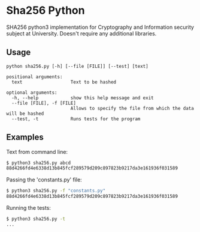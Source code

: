 # Sha256 Python

SHA256 python3 implementation for Cryptography and Information security subject at University.
Doesn't require any additional libraries.


## Usage
```
python sha256.py [-h] [--file [FILE]] [--test] [text]

positional arguments:
  text                  Text to be hashed

optional arguments:
  -h, --help            show this help message and exit
  --file [FILE], -f [FILE]
                        Allows to specify the file from which the data will be hashed
  --test, -t            Runs tests for the program
```
## Examples
Text from command line:
```sh
$ python3 sha256.py abcd
88d4266fd4e6338d13b845fcf289579d209c897823b9217da3e161936f031589
```

Passing the 'constants.py' file:
```sh
$ python3 sha256.py -f "constants.py"
88d4266fd4e6338d13b845fcf289579d209c897823b9217da3e161936f031589
```

Running the tests:
```sh
$ python3 sha256.py -t
...
```